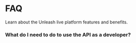 # FAQ

Learn about the Unleash live platform features and benefits.


### What do I need to do to use the API as a developer?

